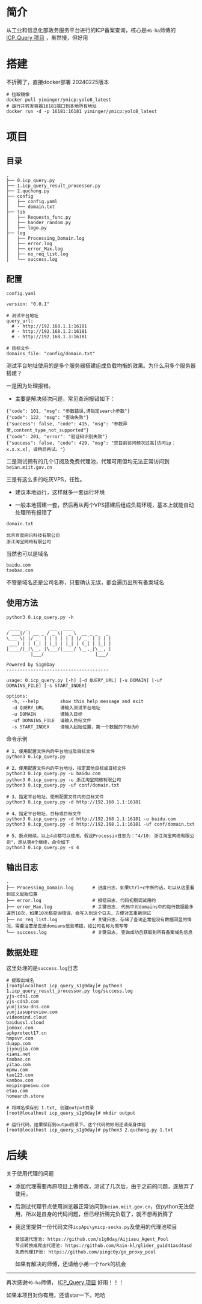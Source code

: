 # 简介

从工业和信息化部政务服务平台进行的ICP备案查询，核心是`HG-ha`师傅的 [ICP_Query 项目](https://github.com/HG-ha/ICP_Query) ，虽然慢，但好用

# 搭建

不折腾了，直接docker部署 20240225版本

```
# 拉取镜像
docker pull yiminger/ymicp:yolo8_latest
# 运行并转发容器16181端口到本地所有地址
docker run -d -p 16181:16181 yiminger/ymicp:yolo8_latest
```

# 项目

## 目录

```
.
├── 0.icp_query.py
├── 1.icp_query_result_processor.py
├── 2.quchong.py
├── config
│   ├── config.yaml
│   └── domain.txt
├── lib
│   ├── Requests_func.py
│   ├── hander_random.py
│   ├── logo.py
├── log
│   ├── Processing_Domain.log
│   ├── error.log
│   ├── error_Max.log
│   ├── no_req_list.log
│   └── success.log
```

## 配置

 `config.yaml`  

```
version: "0.0.1"

# 测试平台地址
query_url:
  # - http://192.168.1.1:16181
  # - http://192.168.1.2:16181
  # - http://192.168.1.3:16181
  
# 目标文件
domains_file: "config/domain.txt"
```

测试平台地址使用的是多个服务器搭建组成负载均衡的效果。为什么用多个服务器搭建？

一是因为处理报错。

- 主要是解决频次问题，常见查询报错如下：

```
{"code": 101, "msg": "参数错误,请指定search参数"}
{"code": 122, "msg": "查询失败"}
{"success": false, "code": 415, "msg": "参数异常,content_type_not_supported"}
{"code": 201, "error": "验证码识别失败"}
{"success": false, "code": 429, "msg": "您目前访问频次过高[访问ip：x.x.x.x], 请稍后再试。"}
```

二是测试拥有的几个订阅及免费代理池，代理可用但均无法正常访问到`beian.miit.gov.cn`

三是有这么多的吃灰VPS，任性。

- 建议本地运行，这样就多一套运行环境

- 一般本地搭建一套，然后再从两个VPS搭建后组成负载环境，基本上就能自动处理所有报错了



 `domain.txt` 

```
北京百度网讯科技有限公司
浙江淘宝网络有限公司
```

当然也可以是域名

```
baidu.com
taobao.com
```

不管是域名还是公司名称，只要确认无误，都会遍历出所有备案域名

## 使用方法

```
python3 0.icp_query.py -h

 ____  _        ___  ____
/ ___|/ | __ _ / _ \|  _ \  __ _ _   _
\___ \| |/ _` | | | | | | |/ _` | | | |
 ___) | | (_| | |_| | |_| | (_| | |_| |
|____/|_|\__, |\___/|____/ \__,_|\__, |
         |___/                   |___/

Powered by S1g0Day
--------------------------------------

usage: 0.icp_query.py [-h] [-d QUERY_URL] [-u DOMAIN] [-uf DOMAINS_FILE] [-s START_INDEX]

options:
  -h, --help        show this help message and exit
  -d QUERY_URL      请输入测试平台地址
  -u DOMAIN         请输入目标
  -uf DOMAINS_FILE  请输入目标文件
  -s START_INDEX    请输入起始位置，第一个数据的下标为0
```

命令示例

```
# 1、使用配置文件内的平台地址及目标文件
python3 0.icp_query.py

# 2、使用配置文件内的平台地址，指定其他目标或目标文件
python3 0.icp_query.py -u baidu.com
python3 0.icp_query.py -u 浙江淘宝网络有限公司
python3 0.icp_query.py -uf conf/domain.txt

# 3、指定平台地址、使用配置文件内的目标文件
python3 0.icp_query.py -d http://192.168.1.1:16181

# 4、指定平台地址、目标或目标文件
python3 0.icp_query.py -d http://192.168.1.1:16181 -u baidu.com
python3 0.icp_query.py -d http://192.168.1.1:16181 -uf conf/domain.txt

# 5、断点继续，以上4点都可以使用。假设Processin日志为："4/10: 浙江淘宝网络有限公司"，想从第4个继续，命令如下
python3 0.icp_query.py -s 4
```

## 输出日志

```
.
├── Processing_Domain.log		# 进度日志，如果Ctrl+c中断的话，可以从这里看到定义起始位置
├── error.log					# 报错日志，代码初期调试用的
├── error_Max.log				# 关键日志, 代码中对domains中的每行数据最多遍历10次，如果10次都查询错误，会写入到这个日志，方便对其重新测试
├── no_req_list.log				# 关键日志，存储了查询正常但没有数据回显的情况，需要注意是否是domians信息填错，如公司名称为简写等
└── success.log					# 关键日志, 查询成功且获取到所有备案域名信息
```

## 数据处理

这里处理的是`success.log`日志

```
# 提取出域名
[root@localhost icp_query_s1g0day]# python3 1.icp_query_result_processor.py log/success.log 
yjs-cdn1.com
yjs-cdn3.com
yunjiasu-dns.com
yunjiasupreview.com
videomind.cloud
baidussl.cloud
jomoxc.com
apkprotect17.cn
hmpsvr.com
duapp.com
jiyoujia.com
xiami.net
taobao.cn
yitao.com
mpmw.com
tao123.com
kanbox.com
meipingmeiwu.com
etao.com
homearch.store

# 将域名保存到 1.txt, 创建output目录
[root@localhost icp_query_s1g0day]# mkdir output

# 运行代码，结果保存到outpu目录下。这个代码的妙用还请亲身体验
[root@localhost icp_query_s1g0day]# python3 2.quchong.py 1.txt
```

# 后续

关于使用代理的问题

- 添加代理需要再原项目上做修改，测试了几次后，由于之前的问题，遂放弃了使用。

- 后测试代理节点使用浏览器正常访问到`beian.miit.gov.cn`，仅python无法使用，所以是自身的代码问题，但已经折腾完负载了，就不想再折腾了

- 我这里提供一份代码文件`icpApi\ymicp-socks.py`及使用的代理池项目

  ```
  爱加速代理池: https://github.com/s1g0day/Aijiasu_Agent_Pool
  节点转换成爬虫代理池: https://github.com/Rain-kl/glider_guid41asd4asd
  免费代理IP池: https://github.com/pingc0y/go_proxy_pool
  ```

  如果有解决的师傅，还请给小弟一个`fork`的机会

---

再次感谢`HG-ha`师傅， [ICP_Query 项目](https://github.com/HG-ha/ICP_Query) 好用！！！

如果本项目对你有用，还请star一下。哈哈